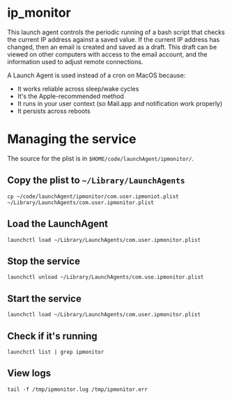 # ip_monitor
This launch agent controls the periodic running of a bash script that checks
the current IP address against a saved value. If the current IP address has
changed, then an email is created and saved as a draft. This draft can be
viewed on other computers with access to the email account, and the information
used to adjust remote connections.

A Launch Agent is used instead of a cron on MacOS because:
- It works reliable across sleep/wake cycles
- It's the Apple-recommended method
- It runs in your user context (so Mail.app and notification work properly)
- It persists across reboots

# Managing the service
The source for the plist is in `$HOME/code/launchAgent/ipmonitor/`.

## Copy the plist to `~/Library/LaunchAgents`

    cp ~/code/launchAgent/ipmonitor/com.user.ipmoniot.plist ~/Library/LaunchAgents/com.user.ipmonitor.plist

## Load the LaunchAgent

    launchctl load ~/Library/LaunchAgents/com.user.ipmonitor.plist

## Stop the service

    launchctl unload ~/Library/LaunchAgents/com.use.ipmonitor.plist

## Start the service

    launchctl load ~/Library/LaunchAgents/com.user.ipmonitor.plist

## Check if it's running

    launchctl list | grep ipmonitor

## View logs

    tail -f /tmp/ipmonitor.log /tmp/ipmonitor.err
